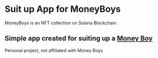 # Suit up App for MoneyBoys
MoneyBoys is an NFT collection on Solana Blockchain.

## Simple app created for suiting up a [Money Boy](https://moneyboys.io)
Personal project, not affiliated with Money Boys